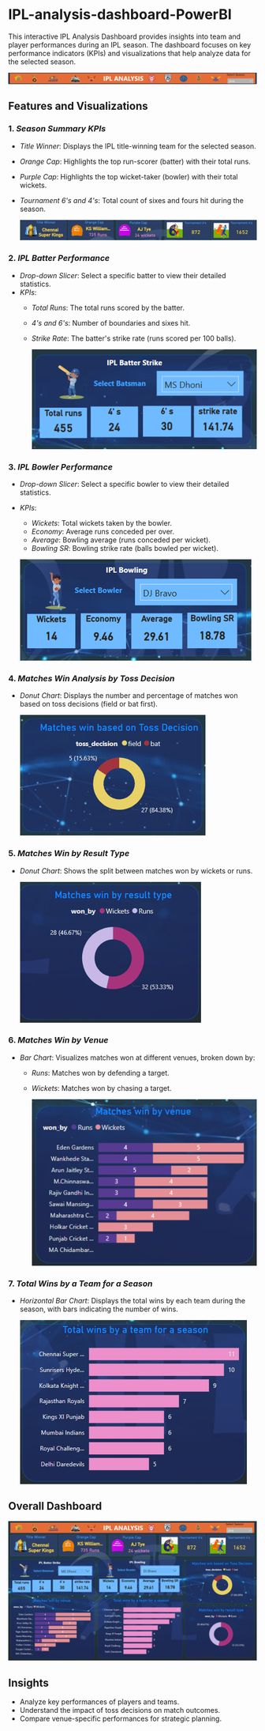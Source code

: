 # IPL-analysis-dashboard-PowerBI

This interactive IPL Analysis Dashboard provides insights into team and player performances during an IPL season. The dashboard focuses on key performance indicators (KPIs) and visualizations that help analyze data for the selected season.

![pic](https://github.com/BabySharmila26/IPL-analysis-dashboard-PowerBI/blob/main/Title.png)

## Features and Visualizations

### 1. *Season Summary KPIs*
   - *Title Winner*: Displays the IPL title-winning team for the selected season.
   - *Orange Cap*: Highlights the top run-scorer (batter) with their total runs.
   - *Purple Cap*: Highlights the top wicket-taker (bowler) with their total wickets.
   - *Tournament 6's and 4's*: Total count of sixes and fours hit during the season.
     
     ![pic1](https://github.com/BabySharmila26/IPL-analysis-dashboard-PowerBI/blob/main/KPI.png)

### 2. *IPL Batter Performance*
   - *Drop-down Slicer*: Select a specific batter to view their detailed statistics.
   - *KPIs*:
     - *Total Runs*: The total runs scored by the batter.
     - *4's and 6's*: Number of boundaries and sixes hit.
     - *Strike Rate*: The batter's strike rate (runs scored per 100 balls).
       
       ![pic2](https://github.com/BabySharmila26/IPL-analysis-dashboard-PowerBI/blob/main/IPL%20batter%20strike.png)

### 3. *IPL Bowler Performance*
   - *Drop-down Slicer*: Select a specific bowler to view their detailed statistics.
   - *KPIs*:
     - *Wickets*: Total wickets taken by the bowler.
     - *Economy*: Average runs conceded per over.
     - *Average*: Bowling average (runs conceded per wicket).
     - *Bowling SR*: Bowling strike rate (balls bowled per wicket).
       
      ![pic3](https://github.com/BabySharmila26/IPL-analysis-dashboard-PowerBI/blob/main/IPL%20bowler.png)

### 4. *Matches Win Analysis by Toss Decision*
   - *Donut Chart*: Displays the number and percentage of matches won based on toss decisions (field or bat first).
     
     ![pic4](https://github.com/BabySharmila26/IPL-analysis-dashboard-PowerBI/blob/main/Matches%20win%20based%20on%20toss%20decision.png)

### 5. *Matches Win by Result Type*
   - *Donut Chart*: Shows the split between matches won by wickets or runs.
     
     ![pic5](https://github.com/BabySharmila26/IPL-analysis-dashboard-PowerBI/blob/main/Matches%20win%20by%20result%20type.png)

### 6. *Matches Win by Venue*
   - *Bar Chart*: Visualizes matches won at different venues, broken down by:
     - *Runs*: Matches won by defending a target.
     - *Wickets*: Matches won by chasing a target.
       
       ![pic6](https://github.com/BabySharmila26/IPL-analysis-dashboard-PowerBI/blob/main/Matches%20win%20by%20venue.png)

### 7. *Total Wins by a Team for a Season*
   - *Horizontal Bar Chart*: Displays the total wins by each team during the season, with bars indicating the number of wins.
     
     ![pic7](https://github.com/BabySharmila26/IPL-analysis-dashboard-PowerBI/blob/main/Total%20wins%20by%20a%20team%20for%20a%20season.png)

## Overall Dashboard

 ![dashbboard](https://github.com/BabySharmila26/IPL-analysis-dashboard-PowerBI/blob/main/IPL_Dashboard.png)

## Insights
- Analyze key performances of players and teams.
- Understand the impact of toss decisions on match outcomes.
- Compare venue-specific performances for strategic planning.
